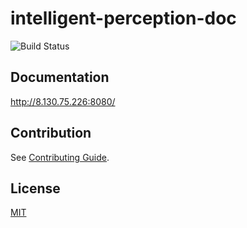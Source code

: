 # intelligent-perception-doc

![Build Status](https://github.com/choushunn/intelligent-perception-doc/actions/workflows/deploy-docs.yml/badge.svg?branch=main)

## Documentation

http://8.130.75.226:8080/

## Contribution

See [Contributing Guide](https://github.com/choushunn/intelligent-perception-doc/blob/main/CONTRIBUTING.md).

## License

[MIT](https://github.com/choushunn/intelligent-perception-doc/blob/main/LICENSE)